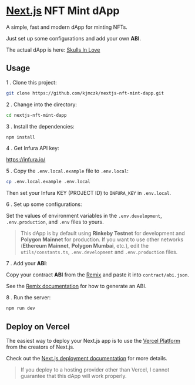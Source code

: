 # [Next.js](https://nextjs.org/) NFT Mint dApp

A simple, fast and modern dApp for minting NFTs.

Just set up some configurations and add your own **ABI**.

The actual dApp is here: [Skulls In Love](https://www.skullsin.love/)

## Usage

1 . Clone this project:

```sh
git clone https://github.com/kjmczk/nextjs-nft-mint-dapp.git
```

2 . Change into the directory:

```sh
cd nextjs-nft-mint-dapp
```

3 . Install the dependencies:

```sh
npm install
```

4 . Get Infura API key:

https://infura.io/

5 . Copy the `.env.local.example` file to `.env.local`:

```sh
cp .env.local.example .env.local
```

Then set your Infura KEY (PROJECT ID) to `INFURA_KEY` in `.env.local`.

6 . Set up some configurations:

Set the values of environment variables in the `.env.development`, `.env.production`, and `.env` files to yours.

> This dApp is by default using **Rinkeby Testnet** for development and **Polygon Mainnet** for production. If you want to use other networks (**Ethereum Mainnet**, **Polygon Mumbai**, etc.), edit the `utils/constants.ts`, `.env.development` and `.env.production` files.

7 . Add your **ABI**:

Copy your contract **ABI** from the [Remix](https://remix.ethereum.org/) and paste it into `contract/abi.json`.

See the [Remix documentation](https://remix-ide.readthedocs.io/en/latest/run.html) for how to generate an ABI.

8 . Run the server:

```sh
npm run dev
```

## Deploy on Vercel

The easiest way to deploy your Next.js app is to use the [Vercel Platform](https://vercel.com/new?utm_medium=default-template&filter=next.js&utm_source=create-next-app&utm_campaign=create-next-app-readme) from the creators of Next.js.

Check out the [Next.js deployment documentation](https://nextjs.org/docs/deployment) for more details.

> If you deploy to a hosting provider other than Vercel, I cannot guarantee that this dApp will work properly.

